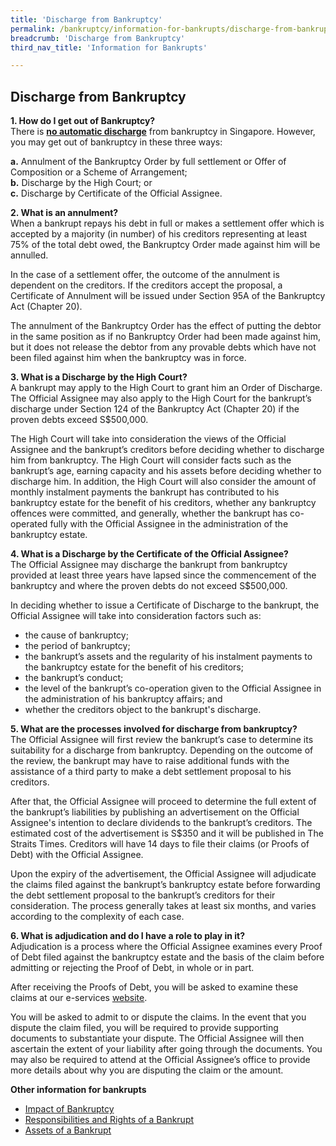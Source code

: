 ```yaml
---
title: 'Discharge from Bankruptcy'
permalink: /bankruptcy/information-for-bankrupts/discharge-from-bankruptcy/
breadcrumb: 'Discharge from Bankruptcy'
third_nav_title: 'Information for Bankrupts'

---
```


Discharge from Bankruptcy
---

<b>1. How do I get out of Bankruptcy?</b><br>
There is <b><u>no automatic discharge</u></b> from bankruptcy in Singapore. However, you may get out of bankruptcy in these three ways: <br>


<b>a.</b>     Annulment of the Bankruptcy Order by full settlement or Offer of Composition or a Scheme of Arrangement; <br>
<b>b.</b>     Discharge by the High Court; or <br>
<b>c.</b>     Discharge by Certificate of the Official Assignee. <br>

<b>2. What is an annulment?</b> <br>
When a bankrupt repays his debt in full or makes a settlement offer which is accepted by a majority (in number) of his creditors representing at least 75% of the total debt owed, the Bankruptcy Order made against him will be annulled.<br>

In the case of a settlement offer, the outcome of the annulment is dependent on the creditors. If the creditors accept the proposal, a Certificate of Annulment will be issued under Section 95A of the Bankruptcy Act (Chapter 20).<br>

The annulment of the Bankruptcy Order has the effect of putting the debtor in the same position as if no Bankruptcy Order had been made against him, but it does not release the debtor from any provable debts which have not been filed against him when the bankruptcy was in force.<br>
 
<b>3. What is a Discharge by the High Court?</b><br>
A bankrupt may apply to the High Court to grant him an Order of Discharge. The Official Assignee may also apply to the High Court for the bankrupt’s discharge under Section 124 of the Bankruptcy Act (Chapter 20) if the proven debts exceed S$500,000.<br>

The High Court will take into consideration the views of the Official Assignee and the bankrupt’s creditors before deciding whether to discharge him from bankruptcy. The High Court will consider facts such as the bankrupt’s age, earning capacity and his assets before deciding whether to discharge him. In addition, the High Court will also consider the amount of monthly instalment payments the bankrupt has contributed to his bankruptcy estate for the benefit of his creditors, whether any bankruptcy offences were committed, and generally, whether the bankrupt has co-operated fully with the Official Assignee in the administration of the bankruptcy estate.<br>

<b>4. What is a Discharge by the Certificate of the Official Assignee?</b><br>
The Official Assignee may discharge the bankrupt from bankruptcy provided at least three years have lapsed since the commencement of the bankruptcy and where the proven debts do not exceed S$500,000.<br>

In deciding whether to issue a Certificate of Discharge to the bankrupt, the Official Assignee will take into consideration factors such as:
* the cause of bankruptcy;
* the period of bankruptcy;
* the bankrupt’s assets and the regularity of his instalment payments to the bankruptcy estate for the benefit of his creditors;
* the bankrupt’s conduct;
* the level of the bankrupt’s co-operation given to the Official Assignee in the administration of his bankruptcy affairs; and
* whether the creditors object to the bankrupt's discharge.

<b>5. What are the processes involved for discharge from bankruptcy?</b><br>
The Official Assignee will first review the bankrupt’s case to determine its suitability for a discharge from bankruptcy. Depending on the outcome of the review, the bankrupt may have to raise additional funds with the assistance of a third party to make a debt settlement proposal to his creditors.<br>

After that, the Official Assignee will proceed to determine the full extent of the bankrupt’s liabilities by publishing an advertisement on the Official Assignee's intention to declare dividends to the bankrupt’s creditors. The estimated cost of the advertisement is S$350 and it will be published in The Straits Times. Creditors will have 14 days to file their claims (or Proofs of Debt) with the Official Assignee.<br>

Upon the expiry of the advertisement, the Official Assignee will adjudicate the claims filed against the bankrupt’s bankruptcy estate before forwarding the debt settlement proposal to the bankrupt’s creditors for their consideration. The process generally takes at least six months, and varies according to the complexity of each case.<br>

<b>6. What is adjudication and do I have a role to play in it?</b><br>
Adjudication is a process where the Official Assignee examines every Proof of Debt filed against the bankruptcy estate and the basis of the claim before admitting or rejecting the Proof of Debt, in whole or in part. <br>

After receiving the Proofs of Debt, you will be asked to examine these claims at our e-services [website](https://www.mlaw.gov.sg/eservices/io/). <br>

You will be asked to admit to or dispute the claims. In the event that you dispute the claim filed, you will be required to provide supporting documents to substantiate your dispute. The Official Assignee will then ascertain the extent of your liability after going through the documents. You may also be required to attend at the Official Assignee’s office to provide more details about why you are disputing the claim or the amount. <br>

<b>Other information for bankrupts</b> <br>
* [Impact of Bankruptcy](/bankruptcy/information-for-bankrupts/impact-of-bankruptcy/)
* [Responsibilities and Rights of a Bankrupt](/bankruptcy/information-for-bankrupts/impact-of-bankruptcy/responsibilities-and-rights/)
* [Assets of a Bankrupt](/bankruptcy/information-for-bankrupts/assets-of-a-bankrupt/)
